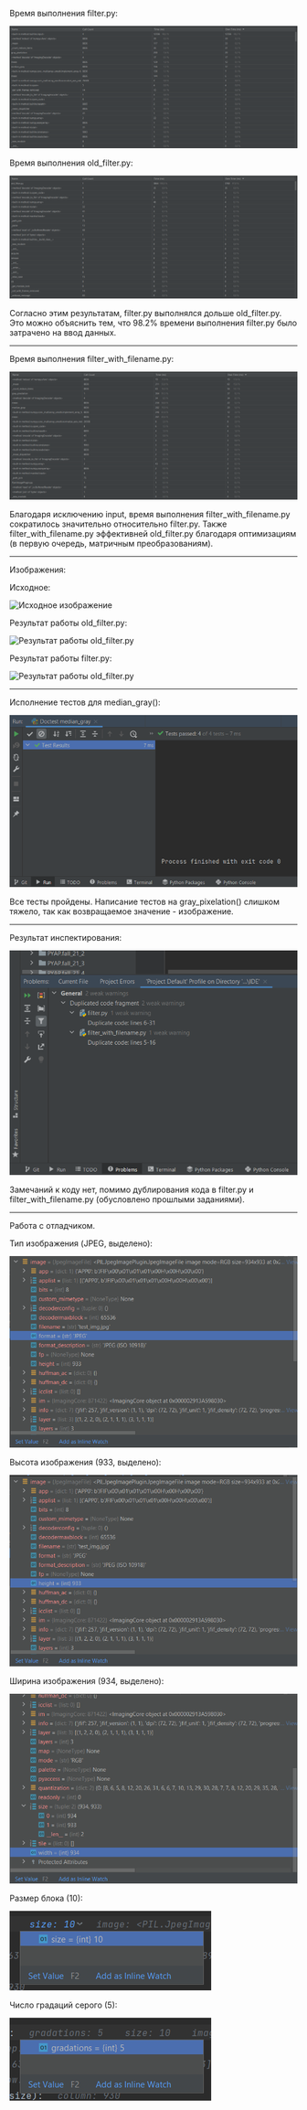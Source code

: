 Время выполнения filter.py: 

![Время выполнения filter.py](https://github.com/angst-storm/IDE/blob/master/filter-profile.png) 

Время выполнения old_filter.py: 

![Время выполнения old_filter.py](https://github.com/angst-storm/IDE/blob/master/old_filter-profile.png) 

Согласно этим результатам, filter.py выполнялся дольше old_filter.py. Это можно объяснить тем, что 98.2% времени выполнения filter.py было затрачено на ввод данных. 

---

Время выполнения filter_with_filename.py:

![Время выполнения filter_with_filename.py](https://github.com/angst-storm/IDE/blob/master/filter_with_filename-profile.png) 

Благодаря исключению input, время выполнения filter_with_filename.py сократилось значительно относительно filter.py. Также filter_with_filename.py эффективней old_filter.py благодаря оптимизациям (в первую очередь, матричным преобразованиям). 

---

Изображения:

Исходное:

![Исходное изображение](https://github.com/angst-storm/IDE/blob/master/test_img.png) 

Результат работы old_filter.py:

![Результат работы old_filter.py](https://github.com/angst-storm/IDE/blob/master/old_result.png) 

Результат работы filter.py:

![Результат работы old_filter.py](https://github.com/angst-storm/IDE/blob/master/result.png)

---

Исполнение тестов для median_gray():

![Исполнение тестов для median_gray()](https://github.com/angst-storm/IDE/blob/master/doctest-median_gray.png) 

Все тесты пройдены. Написание тестов на gray_pixelation() слишком тяжело, так как возвращаемое значение - изображение.

---

Результат инспектирования:

![Результат инспектирования](https://github.com/angst-storm/IDE/blob/master/inspect.png) 

Замечаний к коду нет, помимо дублирования кода в filter.py и filter_with_filename.py (обусловлено прошлыми заданиями).

---

Работа с отладчиком.

Тип изображения (JPEG, выделено):

![Тип изображения](https://github.com/angst-storm/IDE/blob/master/image-format.png) 

Высота изображения (933, выделено):

![Высота изображения](https://github.com/angst-storm/IDE/blob/master/image-height.png) 

Ширина изображения (934, выделено):

![Ширина изображения](https://github.com/angst-storm/IDE/blob/master/image-width.png) 

Размер блока (10):

![Размер блока](https://github.com/angst-storm/IDE/blob/master/block-size.png) 

Число градаций серого (5):

![Число градаций серого](https://github.com/angst-storm/IDE/blob/master/gradations-count.png) 